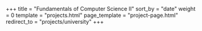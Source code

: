 +++
title = "Fundamentals of Computer Science II"
sort_by = "date"
weight = 0
template = "projects.html"
page_template = "project-page.html"
redirect_to = "projects/university"
+++